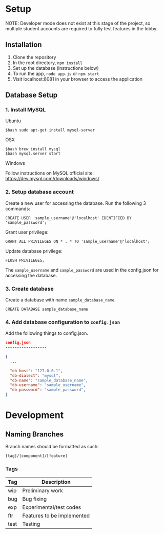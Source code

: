 # Setup

NOTE: Developer mode does not exist at this stage of the project, so multiple student accounts are required to fully test features in the lobby.


## Installation

1. Clone the repository
2. In the root directory, ```npm install```
3. Set up the database (instructions below)
4. To run the app, ```node app.js``` or ```npm start```
5. Visit localhost:8081 in your browser to access the application


## Database Setup

### 1. Install MySQL
Ubuntu

```
$bash sudo apt-get install mysql-server
```
OSX
```
$bash brew install mysql
$bash mysql.server start
```
Windows

Follow instructions on MySQL official site:
https://dev.mysql.com/downloads/windows/


### 2. Setup database account

Create a new user for accessing the database. Run the following 3 commands:

```
CREATE USER 'sample_username'@'localhost' IDENTIFIED BY 'sample_password';
```

Grant user privilege:

```
GRANT ALL PRIVILEGES ON * . * TO 'sample_username'@'localhost';
```

Update database privilege:

```
FLUSH PRIVILEGES;
```

The `sample_username` and `sample_password` are used in the config.json for accessing the database.


### 3. Create database

Create a database with name `sample_database_name`.
```
CREATE DATABASE sample_database_name
```


### 4. Add database configuration to `config.json`

Add the following things to config.json.

``` json
config.json
------------------

{
  ...

  "db-host": "127.0.0.1",
  "db-dialect": "mysql",
  "db-name": "sample_database_name",
  "db-username": "sample_username",
  "db-password": "sample_password",
}

```

# Development

## Naming Branches

Branch names should be formatted as such:

`[tag]/[component]/[feature]`

### Tags

| Tag | Description |
| --- | --- |
| wip | Preliminary work |
| bug | Bug fixing |
| exp | Experimental/test codes |
| ftr | Features to be implemented |
| test | Testing |
